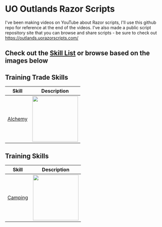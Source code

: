 # UO Outlands Razor Scripts
I've been making videos on YouTube about Razor scripts, I'll use this github repo for reference at the end of the videos.  I've also made a public script repository site that you can browse and share scripts - be sure to check out <a href="https://outlands.uorazorscripts.com/">https://outlands.uorazorscripts.com/</a>


## Check out the [Skill List](./Skill%20List) or browse based on the images below

## Training Trade Skills

| Skill | Description |
| --- | --- |
| <a href="./Skill%20List/Alchemy">Alchemy</a> | <a href="./Skill%20List/Alchemy"><img src="https://img.youtube.com/vi/k1PqAGIB0Ls/0.jpg" width="150"></a> |



## Training Skills
| Skill | Description |
| --- | --- |
| <a href="./Skill%20List/Camping">Camping</a> | <a href="./Skill%20List/Camping"><img src="https://img.youtube.com/vi/4d0z6FCLAIk/0.jpg" width="150"></a> |




